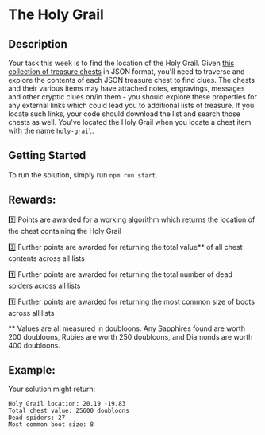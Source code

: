 # The Holy Grail

## Description

Your task this week is to find the location of the Holy Grail. Given [this collection of treasure chests](https://e0f5e8673c64491d8cce34f5.z35.web.core.windows.net/treasure.json) in JSON format, you'll need to traverse and explore the contents of each JSON treasure chest to find clues. The chests and their various items may have attached notes, engravings, messages and other cryptic clues on/in them - you should explore these properties for any external links which could lead you to additional lists of treasure. If you locate such links, your code should download the list and search those chests as well. You've located the Holy Grail when you locate a chest item with the name `holy-grail`.

## Getting Started

To run the solution, simply run `npm run start`.

## Rewards:

5️⃣ Points are awarded for a working algorithm which returns the location of the chest containing the Holy Grail

3️⃣ Further points are awarded for returning the total value\*\* of all chest contents across all lists

1️⃣ Further points are awarded for returning the total number of dead spiders across all lists

1️⃣ Further points are awarded for returning the most common size of boots across all lists

\*\* Values are all measured in doubloons. Any Sapphires found are worth 200 doubloons, Rubies are worth 250 doubloons, and Diamonds are worth 400 doubloons.

## Example:

Your solution might return:

```
Holy Grail location: 20.19 -19.83
Total chest value: 25600 doubloons
Dead spiders: 27
Most common boot size: 8
```
